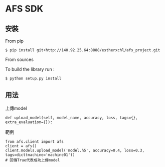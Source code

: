 # AFS SDK

## 安裝

From pip
```
$ pip install git+http://140.92.25.64:8888/estherxchl/afs_project.git
```
From sources

To build the library run :
```
$ python setup.py install
```

## 用法

上傳model
```
def upload_model(self, model_name, accuracy, loss, tags={}, extra_evaluation={}):
```


範例

```
from afs.client import afs
client = afs()
client.models.upload_model('model.h5', accuracy=0.4, loss=0.3, tags=dict(machine='machine01'))
# 回傳True代表成功上傳model
```

